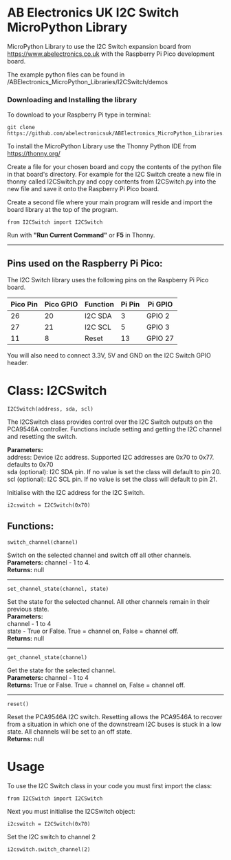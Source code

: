 AB Electronics UK I2C Switch MicroPython Library
=====

MicroPython Library to use the I2C Switch expansion board from https://www.abelectronics.co.uk with the Raspberry Pi Pico development board.

The example python files can be found in /ABElectronics_MicroPython_Libraries/I2CSwitch/demos  

### Downloading and Installing the library

To download to your Raspberry Pi type in terminal: 

```
git clone https://github.com/abelectronicsuk/ABElectronics_MicroPython_Libraries.git
```

To install the MicroPython Library use the Thonny Python IDE from https://thonny.org/

Create a file for your chosen board and copy the contents of the python file in that board's directory. For example for the I2C Switch create a new file in thonny called I2CSwitch.py and copy contents from  I2CSwitch.py into the new file and save it onto the Raspberry Pi Pico board.

Create a second file where your main program will reside and import the board library at the top of the program.  

```
from I2CSwitch import I2CSwitch
```

Run with **"Run Current Command"** or **F5** in Thonny.  

---

Pins used on the Raspberry Pi Pico:
----------

The I2C Switch library uses the following pins on the Raspberry Pi Pico board.

| Pico Pin | Pico GPIO| Function |  Pi Pin  | Pi GPIO |
|----------|----------|----------|----------|---------|
| 26       | 20       | I2C SDA  | 3        | GPIO 2  |
| 27       | 21       | I2C SCL  | 5        | GPIO 3  |
| 11       | 8        | Reset    | 13       | GPIO 27 |
You will also need to connect 3.3V, 5V and GND on the I2C Switch GPIO header.


# Class: I2CSwitch #

```
I2CSwitch(address, sda, scl)
```
The I2CSwitch class provides control over the I2C Switch outputs on the PCA9546A controller.  Functions include setting and getting the I2C channel and resetting the switch.  

**Parameters:**  
address: Device i2c address. Supported I2C addresses are 0x70 to 0x77. defaults to 0x70  
sda (optional): I2C SDA pin.  If no value is set the class will default to pin 20.  
scl (optional): I2C SCL pin.  If no value is set the class will default to pin 21.  

Initialise with the I2C address for the I2C Switch. 

```
i2cswitch = I2CSwitch(0x70)
```

Functions:
----------

```
switch_channel(channel) 
```
Switch on the selected channel and switch off all other channels.  
**Parameters:** channel - 1 to 4.  
**Returns:** null  

---
```
set_channel_state(channel, state) 
```
Set the state for the selected channel.  All other channels remain in their previous state.  
**Parameters:**  
channel - 1 to 4  
state - True or False. True = channel on, False = channel off.  
**Returns:** null  

---
```
get_channel_state(channel) 
```
Get the state for the selected channel.  
**Parameters:** channel - 1 to 4  
**Returns:** True or False. True = channel on, False = channel off.  

---
```
reset() 
```
Reset the PCA9546A I2C switch.  Resetting allows the PCA9546A to recover from a situation in which one of the downstream I2C buses is stuck in a low state.  All channels will be set to an off state.  
**Returns:** null  


Usage
====

To use the I2C Switch class in your code you must first import the class:
```
from I2CSwitch import I2CSwitch
```
Next you must initialise the I2CSwitch object:
```
i2cswitch = I2CSwitch(0x70)
```
Set the I2C switch to channel 2
```
i2cswitch.switch_channel(2)  
```
